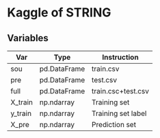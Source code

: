 # Kaggle of STRING
## Variables
|Var|Type|Instruction
|----|----|----
|sou|pd.DataFrame|train.csv
|pre|pd.DataFrame|test.csv
|full|pd.DataFrame|train.csc+test.csv
|X_train|np.ndarray|Training set
|y_train|np.ndarray|Training set label
|X_pre|np.ndarray|Prediction set
